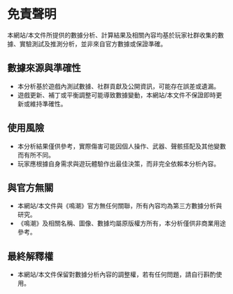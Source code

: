 # 免責聲明

本網站/本文件所提供的數據分析、計算結果及相關內容均基於玩家社群收集的數據、實驗測試及推測分析，並非來自官方數據或保證準確。

## 數據來源與準確性

- 本分析基於遊戲內測試數據、社群貢獻及公開資訊，可能存在誤差或遺漏。
- 遊戲更新、補丁或平衡調整可能導致數據變動，本網站/本文件不保證即時更新或維持準確性。

## 使用風險

- 本分析結果僅供參考，實際傷害可能因個人操作、武器、聲骸搭配及其他變數而有所不同。
- 玩家應根據自身需求與遊玩體驗作出最佳決策，而非完全依賴本分析內容。

## 與官方無關

- 本網站/本文件與《鳴潮》官方無任何關聯，所有內容均為第三方數據分析與研究。
- 《鳴潮》及相關名稱、圖像、數據均屬原版權方所有，本分析僅供非商業用途參考。

## 最終解釋權

- 本網站/本文件保留對數據分析內容的調整權，若有任何問題，請自行斟酌使用。
